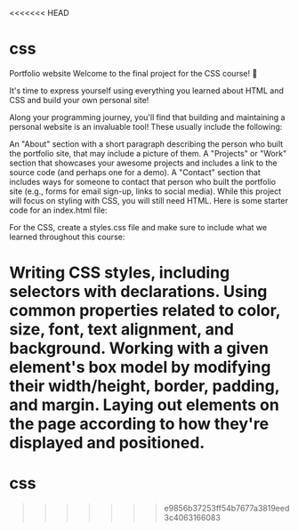 <<<<<<< HEAD
# css
Portfolio website
Welcome to the final project for the CSS course! 🌲

It's time to express yourself using everything you learned about HTML and CSS and build your own personal site!

Along your programming journey, you'll find that building and maintaining a personal website is an invaluable tool! These usually include the following:

An "About" section with a short paragraph describing the person who built the portfolio site, that may include a picture of them.
A "Projects" or "Work" section that showcases your awesome projects and includes a link to the source code (and perhaps one for a demo).
A "Contact" section that includes ways for someone to contact that person who built the portfolio site (e.g., forms for email sign-up, links to social media).
While this project will focus on styling with CSS, you will still need HTML. Here is some starter code for an index.html file:

For the CSS, create a styles.css file and make sure to include what we learned throughout this course:

Writing CSS styles, including selectors with declarations.
Using common properties related to color, size, font, text alignment, and background.
Working with a given element's box model by modifying their width/height, border, padding, and margin.
Laying out elements on the page according to how they're displayed and positioned.
=======
# css
>>>>>>> e9856b37253ff54b7677a3819eed3c4063166083
